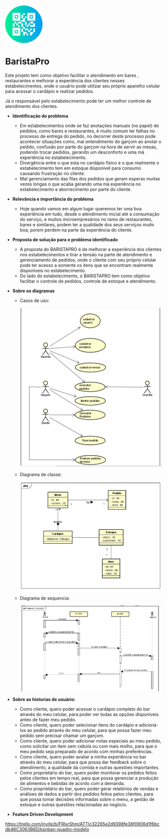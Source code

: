 ![](https://github.com/mauricom97/qrcodebar/blob/main/qr-code.png?raw=true)

# BaristaPro

Este projeto tem como objetivo facilitar o atendimento em bares , restaurantes e melhorar a experiência dos clientes nesses estabelecimentos, onde o usuário pode utilizar seu próprio aparelho celular para acessar o cardápio e realizar pedidos. 

Já o responsável pelo estabelecimento pode ter um melhor controle de atendimento dos clientes. 

- **Identificação do problema**
  - Em estabelecimentos onde se faz anotações manuais (no papel) de pedidos, como bares e restaurantes, é muito comum ter falhas no processo de entrega do pedido, no decorrer deste processo pode acontecer situações como, mal entendimento do garçom ao anotar o pedido, confusão por parte do garçom na hora de servir as mesas, podendo trocar pedidos, gerando um desconforto e uma má experiência no estabelecimento.
  - Divergência entre o que esta no cardápio físico e o que realmente o estabelecimento tem em estoque disponível para consumo causando frustração no cliente.
  - Mal gerenciamento das filas dos pedidos que geram esperas muitas vezes longas o que acaba gerando uma má experiência no estabelecimento e aborrecimento por parte do cliente.
- **Relevância e importância do problema**
  - Hoje quando vamos em algum lugar queremos ter uma boa experiência em tudo, desde o atendimento inicial até a consumação do serviço, e muitos microempresários no ramo de restaurantes, bares e similares, podem ter a qualidade dos seus serviços muito boa, porem perdem na parte da experiência do cliente.
- **Proposta de solução para o problema identificado**
  - A proposta do BARISTAPRO é de melhorar a experiência dos clientes nos estabelecimentos e tirar a tensão na parte de atendimento e gerenciamento de pedidos, onde o cliente com seu próprio celular pode ter acesso a somente os itens que se encontram realmente disponíveis no estabelecimento.
  - Do lado do estabelecimento, o BARISTAPRO tem como objetivo facilitar o controle de pedidos, controle de estoque e atendimento. 

- **Sobre os diagramas**

  - Casos de uso:

    ![](https://github.com/mauricom97/qrcodebar/blob/main/casosdeuso.JPG?raw=true)

  - Diagrama de classe:

    ![](https://github.com/mauricom97/qrcodebar/blob/main/diagramaclasse.JPG?raw=true)

  - Diagrama de sequencia:

    ![](https://github.com/mauricom97/qrcodebar/blob/main/diagramaSequencia.JPG?raw=true)

- **Sobre as historias de usuário:**

  - Como cliente, quero poder acessar o cardápio completo do bar através do meu celular, para poder ver todas as opções disponíveis antes de fazer meu pedido.
  - Como cliente, quero poder selecionar itens do cardápio e adicioná-los ao pedido através do meu celular, para que possa fazer meu pedido sem precisar chamar um garçom.
  - Como cliente, quero poder adicionar notas especiais ao meu pedido, como solicitar um item sem cebola ou com mais molho, para que o meu pedido seja preparado de acordo com minhas preferências.
  - Como cliente, quero poder avaliar a minha experiência no bar através do meu celular, para que possa dar feedback sobre o atendimento, a qualidade da comida e outras questões importantes.
  - Como proprietário do bar, quero poder monitorar os pedidos feitos pelos clientes em tempo real, para que possa gerenciar a produção de alimentos e bebidas de acordo com a demanda.
  - Como proprietário do bar, quero poder gerar relatórios de vendas e análises de dados a partir dos pedidos feitos pelos clientes, para que possa tomar decisões informadas sobre o menu, a gestão de estoque e outras questões relacionadas ao negócio.

- **Feature Driven Development**

https://trello.com/invite/b/FRIxrShm/ATTIc32265e2d9398fe36f0906d1f6bcdb46C3063B6D/kanban-quadro-modelo

